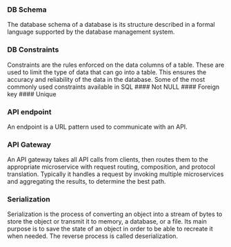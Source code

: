 
### DB Schema
The database schema of a database is its structure described in a formal language supported by the database management system.

### DB Constraints
Constraints are the rules enforced on the data columns of a table. These are used to limit the type of data that can go into a table. This ensures the accuracy and reliability of the data in the database.
  Some of the most commonly used constraints available in SQL
    #### Not NULL
    #### Foreign key
    #### Unique

### API endpoint
An endpoint is a URL pattern used to communicate with an API.

### API Gateway
An API gateway takes all API calls from clients, then routes them to the appropriate microservice with request routing, composition, and protocol translation. Typically it handles a request by invoking multiple microservices and aggregating the results, to determine the best path.

### Serialization
Serialization is the process of converting an object into a stream of bytes to store the object or transmit it to memory, a database, or a file. Its main purpose is to save the state of an object in order to be able to recreate it when needed. The reverse process is called deserialization.
